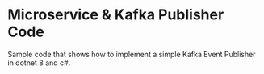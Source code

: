 # Microservice & Kafka Publisher Code
Sample code that shows how to implement a simple Kafka Event Publisher in dotnet 8 and c#.
